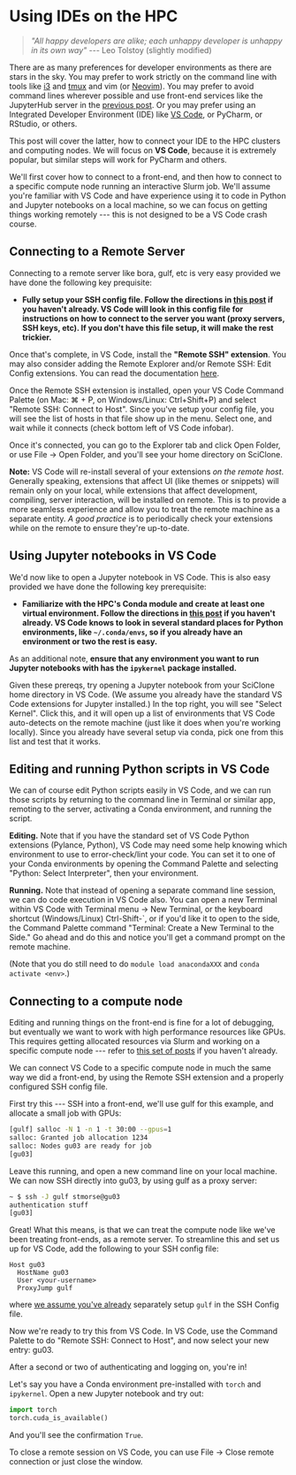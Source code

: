 # Using IDEs on the HPC

> *"All happy developers are alike; each unhappy developer is unhappy in its own way"* --- Leo Tolstoy (slightly modified)

There are as many preferences for developer environments as there are stars in the sky.  You may prefer to work strictly on the command line with tools like [i3](https://i3wm.org/) and [tmux](https://www.redhat.com/sysadmin/introduction-tmux-linux) and vim (or [Neovim](https://neovim.io/)).  You may prefer to avoid command lines wherever possible and use front-end services like the JupyterHub server in the [previous post](https://d8a-science.github.io/hpc-gitbook/python-on-hpc/jupyter.html).  Or you may prefer using an Integrated Developer Environment (IDE) like [VS Code](https://code.visualstudio.com/), or PyCharm, or RStudio, or others.

This post will cover the latter, how to connect your IDE to the HPC clusters and computing nodes.  We will focus on **VS Code**, because it is extremely popular, but similar steps will work for PyCharm and others.

We'll first cover how to connect to a front-end, and then how to connect to a specific compute node running an interactive Slurm job.  We'll assume you're familiar with VS Code and have experience using it to code in Python and Jupyter notebooks on a local machine, so we can focus on getting things working remotely --- this is not designed to be a VS Code crash course.


## Connecting to a Remote Server

Connecting to a remote server like bora, gulf, etc is very easy provided we have done the following key prequisite:

- **Fully setup your SSH config file.  Follow the directions in [this post](https://d8a-science.github.io/hpc-gitbook/logging-in-and-setting-up-your-hpc-account/configuring-ssh.html) if you haven't already.  VS Code will look in this config file for instructions on how to connect to the server you want (proxy servers, SSH keys, etc).  If you don't have this file setup, it will make the rest trickier.**

Once that's complete, in VS Code, install the **"Remote SSH" extension**.  You may also consider adding the Remote Explorer and/or Remote SSH: Edit Config extensions.  You can read the documentation [here](https://code.visualstudio.com/docs/remote/ssh).

Once the Remote SSH extension is installed, open your VS Code Command Palette (on Mac: ⌘ + P, on Windows/Linux: Ctrl+Shift+P) and select "Remote SSH: Connect to Host".  Since you've setup your config file, you will see the list of hosts in that file show up in the menu.  Select one, and wait while it connects (check bottom left of VS Code infobar).

Once it's connected, you can go to the Explorer tab and click Open Folder, or use File -> Open Folder, and you'll see your home directory on SciClone.

**Note:** VS Code will re-install several of your extensions *on the remote host*.  Generally speaking, extensions that affect UI (like themes or snippets) will remain only on your local, while extensions that affect development, compiling, server interaction, will be installed on remote.  This is to provide a more seamless experience and allow you to treat the remote machine as a separate entity.  *A good practice* is to periodically check your extensions while on the remote to ensure they're up-to-date.


## Using Jupyter notebooks in VS Code

We'd now like to open a Jupyter notebook in VS Code.  This is also easy provided we have done the following key prerequisite:

- **Familiarize with the HPC's Conda module and create at least one virtual environment.  Follow the directions in [this post](https://d8a-science.github.io/hpc-gitbook/python-on-hpc/conda-environments.html) if you haven't already.  VS Code knows to look in several standard places for Python environments, like `~/.conda/envs`, so if you already have an environment or two the rest is easy.**

As an additional note, **ensure that any environment you want to run Jupyter notebooks with has the `ipykernel` package installed.**

Given these prereqs, try opening a Jupyter notebook from your SciClone home directory in VS Code.  (We assume you already have the standard VS Code extensions for Jupyter installed.)  In the top right, you will see "Select Kernel".  Click this, and it will open up a list of environments that VS Code auto-detects on the remote machine (just like it does when you're working locally).  Since you already have several setup via conda, pick one from this list and test that it works.


## Editing and running Python scripts in VS Code

We can of course edit Python scripts easily in VS Code, and we can run those scripts by returning to the command line in Terminal or similar app, remoting to the server, activating a Conda environment, and running the script.

**Editing.**  Note that if you have the standard set of VS Code Python extensions (Pylance, Python), VS Code may need some help knowing which environment to use to error-check/lint your code.  You can set it to one of your Conda environments by opening the Command Palette and selecting "Python: Select Interpreter", then your environment.

**Running.**  Note that instead of opening a separate command line session, we can do code execution in VS Code also.  You can open a new Terminal within VS Code with Terminal menu -> New Terminal, or the keyboard shortcut (Windows/Linux) Ctrl-Shift-`, or if you'd like it to open to the side, the Command Palette command "Terminal: Create a New Terminal to the Side."  Go ahead and do this and notice you'll get a command prompt on the remote machine.  

(Note that you do still need to do `module load anacondaXXX` and `conda activate <env>`.)


## Connecting to a compute node

Editing and running things on the front-end is fine for a lot of debugging, but eventually we want to work with high performance resources like GPUs.  This requires getting allocated resources via Slurm and working on a specific compute node --- refer to [this set of posts](https://d8a-science.github.io/hpc-gitbook/the-batch-system/what-is-the-batch-system.html) if you haven't already.

We can connect VS Code to a specific compute node in much the same way we did a front-end, by using the Remote SSH extension and a properly configured SSH config file.

First try this --- SSH into a front-end, we'll use gulf for this example, and allocate a small job with GPUs:

```bash
[gulf] salloc -N 1 -n 1 -t 30:00 --gpus=1
salloc: Granted job allocation 1234
salloc: Nodes gu03 are ready for job
[gu03]
```

Leave this running, and open a new command line on your local machine.  We can now SSH directly into gu03, by using gulf as a proxy server:

```bash
~ $ ssh -J gulf stmorse@gu03
authentication stuff
[gu03]
```

Great!  What this means, is that we can treat the compute node like we've been treating front-ends, as a remote server.  To streamline this and set us up for VS Code, add the following to your SSH config file:

```
Host gu03
  HostName gu03
  User <your-username>
  ProxyJump gulf
```

where [we assume you've already](https://d8a-science.github.io/hpc-gitbook/logging-in-and-setting-up-your-hpc-account/configuring-ssh.html) separately setup `gulf` in the SSH Config file.

Now we're ready to try this from VS Code.  In VS Code, use the Command Palette to do "Remote SSH: Connect to Host", and now select your new entry: gu03.  

After a second or two of authenticating and logging on, you're in!  

Let's say you have a Conda environment pre-installed with `torch` and `ipykernel`.  Open a new Jupyter notebook and try out:

```python
import torch
torch.cuda_is_available()
```

And you'll see the confirmation `True`.


To close a remote session on VS Code, you can use File -> Close remote connection or just close the window.

